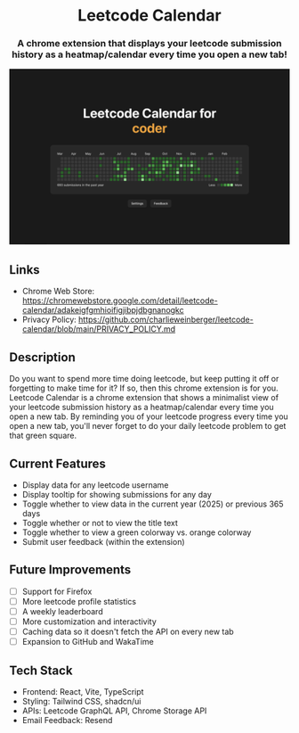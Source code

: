 <h1 align="center">Leetcode Calendar</h1>

<h3 align="center">A chrome extension that displays your leetcode submission history as a heatmap/calendar every time you open a new tab!</h3>

<img src="./public/screenshots/green.png" />

## Links

- Chrome Web Store: https://chromewebstore.google.com/detail/leetcode-calendar/adakeigfgmhioifigjibpjdbgnanogkc
- Privacy Policy: https://github.com/charlieweinberger/leetcode-calendar/blob/main/PRIVACY_POLICY.md

## Description

Do you want to spend more time doing leetcode, but keep putting it off or forgetting to make time for it? If so, then this chrome extension is for you. Leetcode Calendar is a chrome extension that shows a minimalist view of your leetcode submission history as a heatmap/calendar every time you open a new tab. By reminding you of your leetcode progress every time you open a new tab, you'll never forget to do your daily leetcode problem to get that green square.

## Current Features

- Display data for any leetcode username
- Display tooltip for showing submissions for any day
- Toggle whether to view data in the current year (2025) or previous 365 days
- Toggle whether or not to view the title text
- Toggle whether to view a green colorway vs. orange colorway
- Submit user feedback (within the extension)

## Future Improvements

- [ ] Support for Firefox
- [ ] More leetcode profile statistics
- [ ] A weekly leaderboard
- [ ] More customization and interactivity
- [ ] Caching data so it doesn't fetch the API on every new tab
- [ ] Expansion to GitHub and WakaTime

## Tech Stack

- Frontend: React, Vite, TypeScript
- Styling: Tailwind CSS, shadcn/ui
- APIs: Leetcode GraphQL API, Chrome Storage API
- Email Feedback: Resend